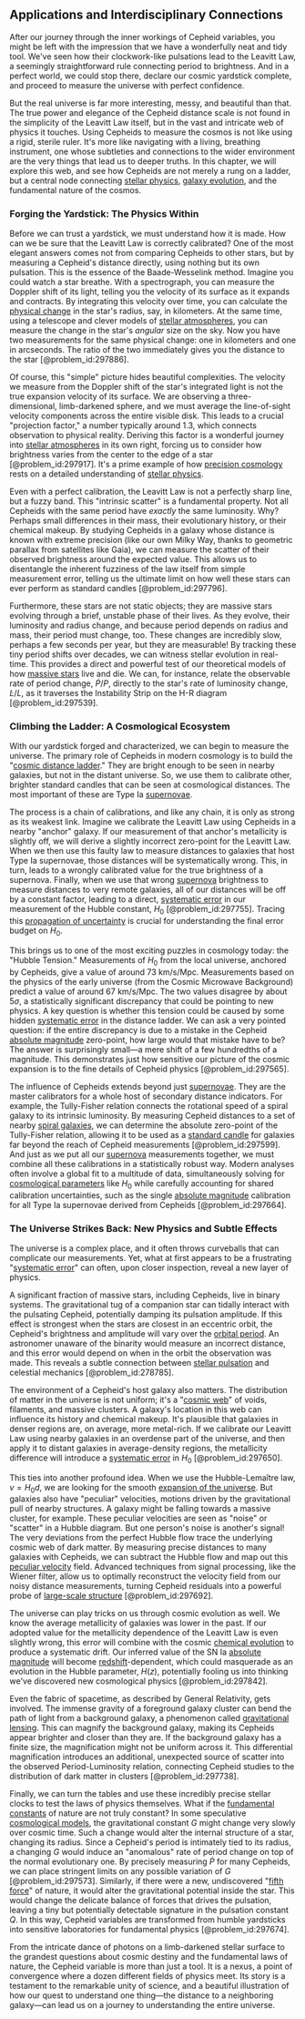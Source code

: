 ## Applications and Interdisciplinary Connections

After our journey through the inner workings of Cepheid variables, you might be left with the impression that we have a wonderfully neat and tidy tool. We've seen how their clockwork-like pulsations lead to the Leavitt Law, a seemingly straightforward rule connecting period to brightness. And in a perfect world, we could stop there, declare our cosmic yardstick complete, and proceed to measure the universe with perfect confidence.

But the real universe is far more interesting, messy, and beautiful than that. The true power and elegance of the Cepheid distance scale is not found in the simplicity of the Leavitt Law itself, but in the vast and intricate web of physics it touches. Using Cepheids to measure the cosmos is not like using a rigid, sterile ruler. It's more like navigating with a living, breathing instrument, one whose subtleties and connections to the wider environment are the very things that lead us to deeper truths. In this chapter, we will explore this web, and see how Cepheids are not merely a rung on a ladder, but a central node connecting [stellar physics](@article_id:189531), [galaxy evolution](@article_id:158346), and the fundamental nature of the cosmos.

### Forging the Yardstick: The Physics Within

Before we can trust a yardstick, we must understand how it is made. How can we be sure that the Leavitt Law is correctly calibrated? One of the most elegant answers comes not from comparing Cepheids to other stars, but by measuring a Cepheid's distance directly, using nothing but its own pulsation. This is the essence of the Baade-Wesselink method. Imagine you could watch a star breathe. With a spectrograph, you can measure the Doppler shift of its light, telling you the velocity of its surface as it expands and contracts. By integrating this velocity over time, you can calculate the [physical change](@article_id:135748) in the star's radius, say, in kilometers. At the same time, using a telescope and clever models of [stellar atmospheres](@article_id:151594), you can measure the change in the star's *angular* size on the sky. Now you have two measurements for the same physical change: one in kilometers and one in arcseconds. The ratio of the two immediately gives you the distance to the star [@problem_id:297886].

Of course, this "simple" picture hides beautiful complexities. The velocity we measure from the Doppler shift of the star's integrated light is not the true expansion velocity of its surface. We are observing a three-dimensional, limb-darkened sphere, and we must average the line-of-sight velocity components across the entire visible disk. This leads to a crucial "projection factor," a number typically around 1.3, which connects observation to physical reality. Deriving this factor is a wonderful journey into [stellar atmospheres](@article_id:151594) in its own right, forcing us to consider how brightness varies from the center to the edge of a star [@problem_id:297917]. It's a prime example of how [precision cosmology](@article_id:161071) rests on a detailed understanding of [stellar physics](@article_id:189531).

Even with a perfect calibration, the Leavitt Law is not a perfectly sharp line, but a fuzzy band. This "intrinsic scatter" is a fundamental property. Not all Cepheids with the same period have *exactly* the same luminosity. Why? Perhaps small differences in their mass, their evolutionary history, or their chemical makeup. By studying Cepheids in a galaxy whose distance is known with extreme precision (like our own Milky Way, thanks to geometric parallax from satellites like Gaia), we can measure the scatter of their observed brightness around the expected value. This allows us to disentangle the inherent fuzziness of the law itself from simple measurement error, telling us the ultimate limit on how well these stars can ever perform as standard candles [@problem_id:297796].

Furthermore, these stars are not static objects; they are massive stars evolving through a brief, unstable phase of their lives. As they evolve, their luminosity and radius change, and because period depends on radius and mass, their period must change, too. These changes are incredibly slow, perhaps a few seconds per year, but they are measurable! By tracking these tiny period shifts over decades, we can witness stellar evolution in real-time. This provides a direct and powerful test of our theoretical models of how [massive stars](@article_id:159390) live and die. We can, for instance, relate the observable rate of period change, $\dot{P}/P$, directly to the star's rate of luminosity change, $\dot{L}/L$, as it traverses the Instability Strip on the H-R diagram [@problem_id:297539].

### Climbing the Ladder: A Cosmological Ecosystem

With our yardstick forged and characterized, we can begin to measure the universe. The primary role of Cepheids in modern cosmology is to build the "[cosmic distance ladder](@article_id:159708)." They are bright enough to be seen in nearby galaxies, but not in the distant universe. So, we use them to calibrate other, brighter standard candles that can be seen at cosmological distances. The most important of these are Type Ia [supernovae](@article_id:161279).

The process is a chain of calibrations, and like any chain, it is only as strong as its weakest link. Imagine we calibrate the Leavitt Law using Cepheids in a nearby "anchor" galaxy. If our measurement of that anchor's metallicity is slightly off, we will derive a slightly incorrect zero-point for the Leavitt Law. When we then use this faulty law to measure distances to galaxies that host Type Ia supernovae, those distances will be systematically wrong. This, in turn, leads to a wrongly calibrated value for the true brightness of a supernova. Finally, when we use that wrong [supernova](@article_id:158957) brightness to measure distances to very remote galaxies, all of our distances will be off by a constant factor, leading to a direct, [systematic error](@article_id:141899) in our measurement of the Hubble constant, $H_0$ [@problem_id:297755]. Tracing this [propagation of uncertainty](@article_id:146887) is crucial for understanding the final error budget on $H_0$.

This brings us to one of the most exciting puzzles in cosmology today: the "Hubble Tension." Measurements of $H_0$ from the local universe, anchored by Cepheids, give a value of around 73 km/s/Mpc. Measurements based on the physics of the early universe (from the Cosmic Microwave Background) predict a value of around 67 km/s/Mpc. The two values disagree by about $5\sigma$, a statistically significant discrepancy that could be pointing to new physics. A key question is whether this tension could be caused by some hidden [systematic error](@article_id:141899) in the distance ladder. We can ask a very pointed question: if the entire discrepancy is due to a mistake in the Cepheid [absolute magnitude](@article_id:157465) zero-point, how large would that mistake have to be? The answer is surprisingly small—a mere shift of a few hundredths of a magnitude. This demonstrates just how sensitive our picture of the cosmic expansion is to the fine details of Cepheid physics [@problem_id:297565].

The influence of Cepheids extends beyond just [supernovae](@article_id:161279). They are the master calibrators for a whole host of secondary distance indicators. For example, the Tully-Fisher relation connects the rotational speed of a spiral galaxy to its intrinsic luminosity. By measuring Cepheid distances to a set of nearby [spiral galaxies](@article_id:161543), we can determine the absolute zero-point of the Tully-Fisher relation, allowing it to be used as a [standard candle](@article_id:160787) for galaxies far beyond the reach of Cepheid measurements [@problem_id:297599]. And just as we put all our [supernova](@article_id:158957) measurements together, we must combine all these calibrations in a statistically robust way. Modern analyses often involve a global fit to a multitude of data, simultaneously solving for [cosmological parameters](@article_id:160844) like $H_0$ while carefully accounting for shared calibration uncertainties, such as the single [absolute magnitude](@article_id:157465) calibration for all Type Ia supernovae derived from Cepheids [@problem_id:297664].

### The Universe Strikes Back: New Physics and Subtle Effects

The universe is a complex place, and it often throws curveballs that can complicate our measurements. Yet, what at first appears to be a frustrating "[systematic error](@article_id:141899)" can often, upon closer inspection, reveal a new layer of physics.

A significant fraction of massive stars, including Cepheids, live in binary systems. The gravitational tug of a companion star can tidally interact with the pulsating Cepheid, potentially damping its pulsation amplitude. If this effect is strongest when the stars are closest in an eccentric orbit, the Cepheid's brightness and amplitude will vary over the [orbital period](@article_id:182078). An astronomer unaware of the binarity would measure an incorrect distance, and this error would depend on when in the orbit the observation was made. This reveals a subtle connection between [stellar pulsation](@article_id:161517) and celestial mechanics [@problem_id:278785].

The environment of a Cepheid's host galaxy also matters. The distribution of matter in the universe is not uniform; it's a "[cosmic web](@article_id:161548)" of voids, filaments, and massive clusters. A galaxy's location in this web can influence its history and chemical makeup. It's plausible that galaxies in denser regions are, on average, more metal-rich. If we calibrate our Leavitt Law using nearby galaxies in an overdense part of the universe, and then apply it to distant galaxies in average-density regions, the metallicity difference will introduce a [systematic error](@article_id:141899) in $H_0$ [@problem_id:297650].

This ties into another profound idea. When we use the Hubble-Lemaître law, $v = H_0 d$, we are looking for the smooth [expansion of the universe](@article_id:159987). But galaxies also have "peculiar" velocities, motions driven by the gravitational pull of nearby structures. A galaxy might be falling towards a massive cluster, for example. These peculiar velocities are seen as "noise" or "scatter" in a Hubble diagram. But one person's noise is another's signal! The very deviations from the perfect Hubble flow trace the underlying cosmic web of dark matter. By measuring precise distances to many galaxies with Cepheids, we can subtract the Hubble flow and map out this [peculiar velocity](@article_id:157470) field. Advanced techniques from signal processing, like the Wiener filter, allow us to optimally reconstruct the velocity field from our noisy distance measurements, turning Cepheid residuals into a powerful probe of [large-scale structure](@article_id:158496) [@problem_id:297692].

The universe can play tricks on us through cosmic evolution as well. We know the average metallicity of galaxies was lower in the past. If our adopted value for the metallicity dependence of the Leavitt Law is even slightly wrong, this error will combine with the cosmic [chemical evolution](@article_id:144219) to produce a systematic drift. Our inferred value of the SN Ia [absolute magnitude](@article_id:157465) will become [redshift](@article_id:159451)-dependent, which could masquerade as an evolution in the Hubble parameter, $H(z)$, potentially fooling us into thinking we've discovered new cosmological physics [@problem_id:297842].

Even the fabric of spacetime, as described by General Relativity, gets involved. The immense gravity of a foreground galaxy cluster can bend the path of light from a background galaxy, a phenomenon called [gravitational lensing](@article_id:158506). This can magnify the background galaxy, making its Cepheids appear brighter and closer than they are. If the background galaxy has a finite size, the magnification might not be uniform across it. This differential magnification introduces an additional, unexpected source of scatter into the observed Period-Luminosity relation, connecting Cepheid studies to the distribution of dark matter in clusters [@problem_id:297738].

Finally, we can turn the tables and use these incredibly precise stellar clocks to test the laws of physics themselves. What if the [fundamental constants](@article_id:148280) of nature are not truly constant? In some speculative [cosmological models](@article_id:160922), the gravitational constant $G$ might change very slowly over cosmic time. Such a change would alter the internal structure of a star, changing its radius. Since a Cepheid's period is intimately tied to its radius, a changing $G$ would induce an "anomalous" rate of period change on top of the normal evolutionary one. By precisely measuring $\dot{P}$ for many Cepheids, we can place stringent limits on any possible variation of $G$ [@problem_id:297573]. Similarly, if there were a new, undiscovered "[fifth force](@article_id:157032)" of nature, it would alter the gravitational potential inside the star. This would change the delicate balance of forces that drives the pulsation, leaving a tiny but potentially detectable signature in the pulsation constant $Q$. In this way, Cepheid variables are transformed from humble yardsticks into sensitive laboratories for fundamental physics [@problem_id:297674].

From the intricate dance of photons on a limb-darkened stellar surface to the grandest questions about cosmic destiny and the fundamental laws of nature, the Cepheid variable is more than just a tool. It is a nexus, a point of convergence where a dozen different fields of physics meet. Its story is a testament to the remarkable unity of science, and a beautiful illustration of how our quest to understand one thing—the distance to a neighboring galaxy—can lead us on a journey to understanding the entire universe.